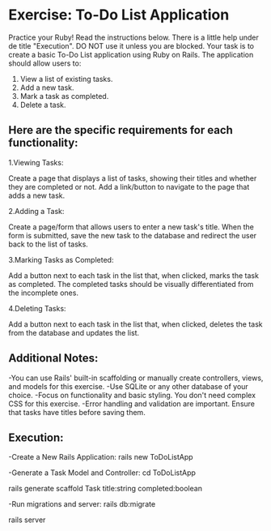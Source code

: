 # Exercise: To-Do List Application

Practice your Ruby! Read the instructions below. There is a little help under de title "Execution". DO NOT use it unless you are blocked. Your task is to create a basic To-Do List application using Ruby on Rails. The application should allow users to:

1. View a list of existing tasks.
2. Add a new task.
3. Mark a task as completed.
4. Delete a task.

## Here are the specific requirements for each functionality:

1.Viewing Tasks:

Create a page that displays a list of tasks, showing their titles and whether they are completed or not.
Add a link/button to navigate to the page that adds a new task.

2.Adding a Task:

Create a page/form that allows users to enter a new task's title.
When the form is submitted, save the new task to the database and redirect the user back to the list of tasks.

3.Marking Tasks as Completed:

Add a button next to each task in the list that, when clicked, marks the task as completed.
The completed tasks should be visually differentiated from the incomplete ones.

4.Deleting Tasks:

Add a button next to each task in the list that, when clicked, deletes the task from the database and updates the list.

## Additional Notes:

-You can use Rails' built-in scaffolding or manually create controllers, views, and models for this exercise.
-Use SQLite or any other database of your choice.
-Focus on functionality and basic styling. You don't need complex CSS for this exercise.
-Error handling and validation are important. Ensure that tasks have titles before saving them.

## Execution:
-Create a New Rails Application:
rails new ToDoListApp

-Generate a Task Model and Controller:
cd ToDoListApp

rails generate scaffold Task title:string completed:boolean

-Run migrations and server:
rails db:migrate

rails server
